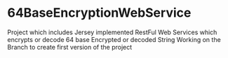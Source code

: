 # 64BaseEncryptionWebService
Project which includes Jersey implemented RestFul Web Services which encrypts or decode 64 base Encrypted or decoded String 
Working on the Branch to create first version of the project
